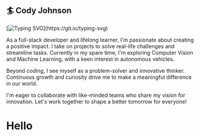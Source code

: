 <h2>🏄 Cody Johnson</h2>


[![Typing SVG](https://readme-typing-svg.demolab.com/?lines=Digital+Crafter+(Developer,+Tinkerer,+Human)&width=800&pause=2500)](https://git.io/typing-svg)



As a full-stack developer and lifelong learner, I'm passionate about creating a positive impact. I take on projects to solve real-life challenges and streamline tasks. Currently in my spare time, I'm exploring Computer Vision and Machine Learning, with a keen interest in autonomous vehicles.

Beyond coding, I see myself as a problem-solver and innovative thinker. Continuous growth and curiosity drive me to make a meaningful difference in our world.

I'm eager to collaborate with like-minded teams who share my vision for innovation. Let's work together to shape a better tomorrow for everyone!

<h1>Hello</h1>

<!--
**codyjohnsontx/codyjohnsontx** is a ✨ _special_ ✨ repository because its `README.md` (this file) appears on your GitHub profile.

Here are some ideas to get you started:

- 🔭 I’m currently working on ...
- 🌱 I’m currently learning ...
- 👯 I’m looking to collaborate on ...
- 🤔 I’m looking for help with ...
- 💬 Ask me about ...
- 📫 How to reach me: ...
- 😄 Pronouns: ...
- ⚡ Fun fact: ...
-->
